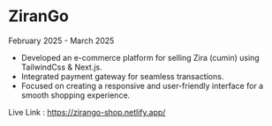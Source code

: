 <div class="flex flex-row justify-between"><h1 class="text-3xl font-bold"> ZiranGo </h1>  							<p class="text-lg font-normal">February 2025 - March 2025</p></div>
<ul>
  <li>Developed an e-commerce platform for selling Zira (cumin) using TailwindCss & Next.js.</li>
  <li>Integrated payment gateway for seamless transactions.</li>
  <li>Focused on creating a responsive and user-friendly interface for a smooth shopping experience.</li>
</ul>




Live Link : https://zirango-shop.netlify.app/
